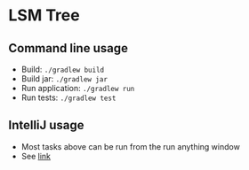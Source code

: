 # LSM Tree

## Command line usage

- Build: `./gradlew build`
- Build jar: `./gradlew jar`
- Run application: `./gradlew run`
- Run tests: `./gradlew test`

## IntelliJ usage
- Most tasks above can be run from the run anything window 
- See [link](https://www.jetbrains.com/help/idea/work-with-gradle-tasks.html#gradle_tasks)